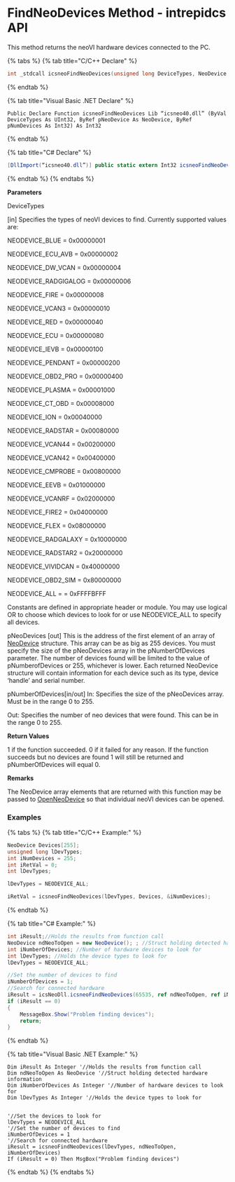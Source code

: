 # FindNeoDevices Method - intrepidcs API

This method returns the neoVI hardware devices connected to the PC.

{% tabs %}
{% tab title="C/C++ Declare" %}
```cpp
int _stdcall icsneoFindNeoDevices(unsigned long DeviceTypes, NeoDevice *pNeoDevices, int *pNumberOfDevices);
```
{% endtab %}

{% tab title="Visual Basic .NET Declare" %}
```vbnet
Public Declare Function icsneoFindNeoDevices Lib “icsneo40.dll” (ByVal DeviceTypes As UInt32, ByRef pNeoDevice As NeoDevice, ByRef pNumDevices As Int32) As Int32
```
{% endtab %}

{% tab title="C# Declare" %}
```csharp
[DllImport(“icsneo40.dll”)] public static extern Int32 icsneoFindNeoDevices(UInt32 DeviceTypes, ref NeoDevice pNeoDevice, ref Int32 pNumDevices);
```
{% endtab %}
{% endtabs %}

**Parameters**

DeviceTypes

\[in] Specifies the types of neoVI devices to find. Currently supported values are:

NEODEVICE\_BLUE = 0x00000001

NEODEVICE\_ECU\_AVB = 0x00000002

NEODEVICE\_DW\_VCAN = 0x00000004

NEODEVICE\_RADGIGALOG = 0x00000006

NEODEVICE\_FIRE = 0x00000008

NEODEVICE\_VCAN3 = 0x00000010

NEODEVICE\_RED = 0x00000040

NEODEVICE\_ECU = 0x00000080

NEODEVICE\_IEVB = 0x00000100

NEODEVICE\_PENDANT = 0x00000200

NEODEVICE\_OBD2\_PRO = 0x00000400

NEODEVICE\_PLASMA = 0x00001000

NEODEVICE\_CT\_OBD = 0x00008000

NEODEVICE\_ION = 0x00040000

NEODEVICE\_RADSTAR = 0x00080000

NEODEVICE\_VCAN44 = 0x00200000

NEODEVICE\_VCAN42 = 0x00400000

NEODEVICE\_CMPROBE = 0x00800000

NEODEVICE\_EEVB = 0x01000000

NEODEVICE\_VCANRF = 0x02000000

NEODEVICE\_FIRE2 = 0x04000000

NEODEVICE\_FLEX = 0x08000000

NEODEVICE\_RADGALAXY = 0x10000000

NEODEVICE\_RADSTAR2 = 0x20000000

NEODEVICE\_VIVIDCAN = 0x40000000

NEODEVICE\_OBD2\_SIM = 0x80000000

NEODEVICE\_ALL = = 0xFFFFBFFF

Constants are defined in appropriate header or module. You may use logical OR to choose which devices to look for or use NEODEVICE\_ALL to specify all devices.

pNeoDevices \[out] This is the address of the first element of an array of [NeoDevice](../structures-types-and-defines-overview-intrepidcs-api/setting-structures-overview-intrepidcs-api/neodevice-structure.md) structure. This array can be as big as 255 devices. You must specify the size of the pNeoDevices array in the pNumberOfDevices parameter. The number of devices found will be limited to the value of pNumberofDevices or 255, whichever is lower. Each returned NeoDevice structure will contain information for each device such as its type, device ‘handle’ and serial number.

pNumberOfDevices\[in/out] In: Specifies the size of the pNeoDevices array. Must be in the range 0 to 255.

Out: Specifies the number of neo devices that were found. This can be in the range 0 to 255.

**Return Values**

1 if the function succeeded. 0 if it failed for any reason. If the function succeeds but no devices are found 1 will still be returned and pNumberOfDevices will equal 0.

**Remarks**

The NeoDevice array elements that are returned with this function may be passed to [OpenNeoDevice](../basic-functions-overview-intrepidcs-api/openneodevice-method-intrepidcs-api.md) so that individual neoVI devices can be opened.

### Examples

{% tabs %}
{% tab title="C/C++ Example:" %}
```cpp
NeoDevice Devices[255];
unsigned long lDevTypes;
int iNumDevices = 255;
int iRetVal = 0;
int lDevTypes;

lDevTypes = NEODEVICE_ALL;

iRetVal = icsneoFindNeoDevices(lDevTypes, Devices, &iNumDevices);
```
{% endtab %}

{% tab title="C# Example:" %}
```csharp
int iResult;//Holds the results from function call
NeoDevice ndNeoToOpen = new NeoDevice(); ; //Struct holding detected hardware information
int iNumberOfDevices; //Number of hardware devices to look for
int lDevTypes; //Holds the device types to look for
lDevTypes = NEODEVICE_ALL;

//Set the number of devices to find
iNumberOfDevices = 1;
//Search for connected hardware
iResult = icsNeoDll.icsneoFindNeoDevices(65535, ref ndNeoToOpen, ref iNumberOfDevices);
if (iResult == 0)
{
    MessageBox.Show("Problem finding devices");
    return;
}
```
{% endtab %}

{% tab title="Visual Basic .NET Example:" %}
```vbnet
Dim iResult As Integer '//Holds the results from function call
Dim ndNeoToOpen As NeoDevice '//Struct holding detected hardware information
Dim iNumberOfDevices As Integer '//Number of hardware devices to look for
Dim lDevTypes As Integer '//Holds the device types to look for


'//Set the devices to look for
lDevTypes = NEODEVICE_ALL
'//Set the number of devices to find
iNumberOfDevices = 1
'//Search for connected hardware
iResult = icsneoFindNeoDevices(lDevTypes, ndNeoToOpen, iNumberOfDevices)
If (iResult = 0) Then MsgBox("Problem finding devices")
```
{% endtab %}
{% endtabs %}
